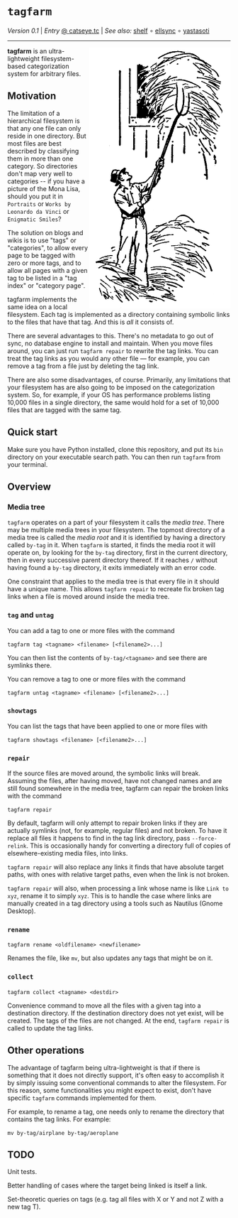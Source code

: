 `tagfarm`
=========

_Version 0.1_
| _Entry_ [@ catseye.tc](https://catseye.tc/node/tagfarm)
| _See also:_ [shelf](https://github.com/catseye/shelf#readme)
∘ [ellsync](https://github.com/catseye/ellsync#readme)
∘ [yastasoti](https://github.com/catseye/yastasoti#readme)

- - - -

<img align="right" src="images/tagfarm-logo.png?raw=true" />

**tagfarm** is an ultra-lightweight filesystem-based categorization system for arbitrary files.

Motivation
----------

The limitation of a hierarchical filesystem is that any one file can only reside in one
directory.  But most files are best described by classifying them in more than one
category.  So directories don't map very well to categories -- if you have a picture of
the Mona Lisa, should you put it in `Portraits` or `Works by Leonardo da Vinci` or
`Enigmatic Smiles`?

The solution on blogs and wikis is to use "tags" or "categories", to allow every page
to be tagged with zero or more tags, and to allow all pages with a given tag to be listed
in a "tag index" or "category page".

tagfarm implements the same idea on a local filesystem.  Each tag is implemented as a
directory containing symbolic links to the files that have that tag.  And this is *all*
it consists of.

There are several advantages to this.  There's no metadata to go out of sync, no database
engine to install and maintain.  When you move files around, you can just run
`tagfarm repair` to rewrite the tag links.  You can treat the tag links as you would any
other file — for example, you can remove a tag from a file just by deleting the tag link.

There are also some disadvantages, of course.  Primarily, any limitations that your
filesystem has are also going to be imposed on the categorization system.  So, for
example, if your OS has performance problems listing 10,000 files in a single directory,
the same would hold for a set of 10,000 files that are tagged with the same tag.

Quick start
-----------

Make sure you have Python installed, clone this repository, and put its `bin` directory on
your executable search path.  You can then run `tagfarm` from your terminal.

Overview
--------

### Media tree

`tagfarm` operates on a part of your filesystem it calls the *media tree*.  There may be
multiple media trees in your filesystem.  The topmost directory of a media tree is called
the *media root* and it is identified by having a directory
called `by-tag` in it.  When `tagfarm` is started, it finds the media root it will operate
on, by looking for the `by-tag` directory, first in the current directory, then in every
successive parent directory thereof.  If it reaches `/` without having found a `by-tag`
directory, it exits immediately with an error code.

One constraint that applies to the media tree is that every file in it should have a
unique name.  This allows `tagfarm repair` to recreate fix broken tag links when a file is
moved around inside the media tree.

### `tag` and `untag`

You can add a tag to one or more files with the command

    tagfarm tag <tagname> <filename> [<filename2>...]

You can then list the contents of `by-tag/<tagname>` and see there are symlinks there.

You can remove a tag to one or more files with the command

    tagfarm untag <tagname> <filename> [<filename2>...]

### `showtags`

You can list the tags that have been applied to one or more files with

    tagfarm showtags <filename> [<filename2>...]

### `repair`

If the source files are moved around, the symbolic links will break.  Assuming the
files, after having moved, have not changed names and are still found somewhere in
the media tree, tagfarm can repair the broken links with the command

    tagfarm repair

By default, tagfarm will only attempt to repair broken links if they are actually
symlinks (not, for example, regular files) and not broken.  To have it replace all files
it happens to find in the tag link directory, pass `--force-relink`.  This is occasionally
handy for converting a directory full of copies of elsewhere-existing media files,
into links.

`tagfarm repair` will also replace any links it finds that have absolute target paths,
with ones with relative target paths, even when the link is not broken.

`tagfarm repair` will also, when processing a link whose name is like `Link to xyz`,
rename it to simply `xyz`.  This is to handle the case where links are manually
created in a tag directory using a tools such as Nautilus (Gnome Desktop).

### `rename`

    tagfarm rename <oldfilename> <newfilename>

Renames the file, like `mv`, but also updates any tags that might be on it.

### `collect`

    tagfarm collect <tagname> <destdir>

Convenience command to move all the files with a given tag into a destination directory.
If the destination directory does not yet exist, will be created.  The tags of the files
are not changed.  At the end, `tagfarm repair` is called to update the tag links.

Other operations
----------------

The advantage of tagfarm being ultra-lightweight is that if there is something that
it does not directly support, it's often easy to accomplish it by simply issuing
some conventional commands to alter the filesystem.  For this reason, some
functionalities you might expect to exist, don't have specific `tagfarm` commands
implemented for them.

For example, to rename a tag, one needs only to rename the directory that contains
the tag links.  For example:

    mv by-tag/airplane by-tag/aeroplane

TODO
----

Unit tests.

Better handling of cases where the target being linked is itself a link.

Set-theoretic queries on tags (e.g. tag all files with X or Y and not Z with a new tag T).
